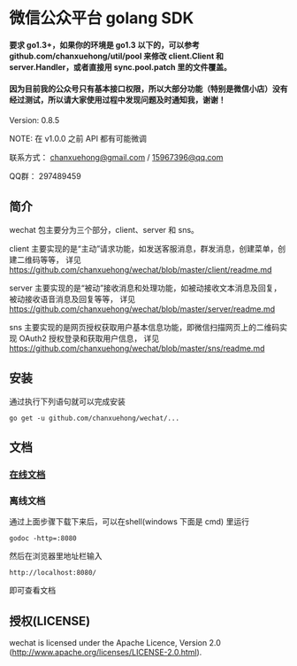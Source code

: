 # 微信公众平台 golang SDK

#### 要求 go1.3+，如果你的环境是 go1.3 以下的，可以参考 github.com/chanxuehong/util/pool 来修改 client.Client 和 server.Handler，或者直接用 sync.pool.patch 里的文件覆盖。

#### 因为目前我的公众号只有基本接口权限，所以大部分功能（特别是微信小店）没有经过测试，所以请大家使用过程中发现问题及时通知我，谢谢！

Version:   0.8.5

NOTE:      在 v1.0.0 之前 API 都有可能微调

联系方式： chanxuehong@gmail.com / 15967396@qq.com

QQ群：     297489459

## 简介
wechat 包主要分为三个部分，client、server 和 sns。

client 主要实现的是“主动”请求功能，如发送客服消息，群发消息，创建菜单，创建二维码等等，
详见 https://github.com/chanxuehong/wechat/blob/master/client/readme.md

server 主要实现的是“被动”接收消息和处理功能，如被动接收文本消息及回复，被动接收语音消息及回复等等，
详见 https://github.com/chanxuehong/wechat/blob/master/server/readme.md

sns    主要实现的是网页授权获取用户基本信息功能，即微信扫描网页上的二维码实现 OAuth2 授权登录和获取用户信息，
详见 https://github.com/chanxuehong/wechat/blob/master/sns/readme.md

## 安装
通过执行下列语句就可以完成安装

	go get -u github.com/chanxuehong/wechat/...

## 文档

### [在线文档](http://godoc.org/github.com/chanxuehong/wechat)

### 离线文档
通过上面步骤下载下来后，可以在shell(windows 下面是 cmd) 里运行

	godoc -http=:8080
	
然后在浏览器里地址栏输入 

	http://localhost:8080/
	
即可查看文档

## 授权(LICENSE)

wechat is licensed under the Apache Licence, Version 2.0
(http://www.apache.org/licenses/LICENSE-2.0.html).